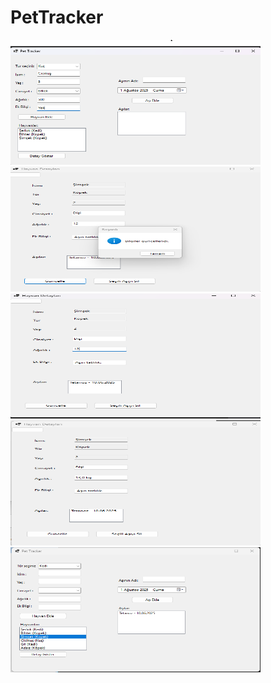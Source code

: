 # PetTracker
<img  src="https://github.com/SilaKantaroglu/PetTracker/blob/master/1.png" width=400 height=200> 
<img  src="https://github.com/SilaKantaroglu/PetTracker/blob/master/2.png" width=400 height=200> 
<img  src="https://github.com/SilaKantaroglu/PetTracker/blob/master/3.png" width=400 height=200> 
<img  src="https://github.com/SilaKantaroglu/PetTracker/blob/master/4.png" width=400 height=200> 
<img  src="https://github.com/SilaKantaroglu/PetTracker/blob/master/5.png" width=400 height=200> 

 

